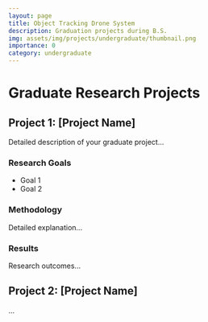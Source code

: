 ```yaml
---
layout: page
title: Object Tracking Drone System
description: Graduation projects during B.S.
img: assets/img/projects/undergraduate/thumbnail.png
importance: 0
category: undergraduate
---
```


# Graduate Research Projects

## Project 1: [Project Name]
Detailed description of your graduate project...

### Research Goals
- Goal 1
- Goal 2

### Methodology
Detailed explanation...

### Results
Research outcomes...

## Project 2: [Project Name]
...